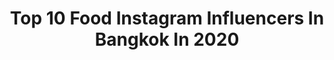 ---
title: Top 10 Food Instagram Influencers In Bangkok In 2020
description: >-
  Find top food Instagram influencers in Bangkok in 2020. Most popular hashtags: #food #bangkok #thailand #thaifood.
platform: Instagram
profiles:
  - username: "eatlike852"
    fullname: >-
      Eat Like 852
    location: "Thailand"
    followers: 26188
    engagement: 133
    commentsToLikes: 0.043829
    avatar: "https://scontent-ams4-1.cdninstagram.com/v/t51.2885-19/s320x320/23101768_273198733201453_5343911791309094912_n.jpg?_nc_ht=scontent-ams4-1.cdninstagram.com&_nc_ohc=XDYaeBeTjo4AX_aMXyB&oh=2c3e665427e8167ed25c4ae0180f565b&oe=5EBB4ADE"
    verified: false
    hashtags: "#aboutlastnight"
  - username: "iankittichai"
    fullname: >-
      Pongtawat Chalermkittichai
    location: "Thailand"
    followers: 211130
    engagement: 88
    commentsToLikes: 0.003481
    avatar: "https://scontent-ams4-1.cdninstagram.com/v/t51.2885-19/s320x320/51045596_152469072321471_1846252569052053504_n.jpg?_nc_ht=scontent-ams4-1.cdninstagram.com&_nc_ohc=6bGpNco2y7YAX_1TCrH&oh=e77547a856a8833206a6ee12fc033632&oe=5EB3EE1D"
    verified: false
    hashtags: "#issaya, #travelling, #asias50best, #namsaahbottlingtrust"
  - username: "snapbeforeeat"
    fullname: >-
      SNAP BEFORE EAT
    location: "Thailand"
    followers: 186659
    engagement: 151
    commentsToLikes: 0.004729
    avatar: "https://scontent-ams4-1.cdninstagram.com/v/t51.2885-19/s320x320/22071050_355134181602541_6727196001435648000_n.jpg?_nc_ht=scontent-ams4-1.cdninstagram.com&_nc_ohc=K4dhQXPvnXkAX-k5pfU&oh=09bf041e862c3986c189206e574694fd&oe=5EB2951B"
    verified: false
    hashtags: "#thaiairways, #snapbeforeeatsfavourite, #kamuihokkaidodining, #snapbeforeeatvideo"
  - username: "shem_arciel"
    fullname: >-
      Shem MD [🇮🇩]
    location: "Thailand"
    followers: 77808
    engagement: 169
    commentsToLikes: 0.053101
    avatar: "https://scontent-ams4-1.cdninstagram.com/v/t51.2885-19/s320x320/80358521_185015396231159_8243389370401292288_n.jpg?_nc_ht=scontent-ams4-1.cdninstagram.com&_nc_ohc=-Q-FTAj35PsAX-Bw75q&oh=eb5ee68810a4e60634c00cabd19430c2&oe=5EBBCCBF"
    verified: false
    hashtags: "#baligasm, #wonderfulindonesia, #balitour, #balitravel"
  - username: "janny.thitipan"
    fullname: >-
      𝓟𝓻𝓲𝓷𝓬𝓮𝓼𝓼 𝓙𝓪𝓷𝓷𝔂 🦋
    location: "Thailand"
    followers: 16722
    engagement: 376
    commentsToLikes: 0.041983
    avatar: "https://scontent-lga3-1.cdninstagram.com/v/t51.2885-19/s320x320/82016495_2602684536655680_6553739336255275008_n.jpg?_nc_ht=scontent-lga3-1.cdninstagram.com&_nc_ohc=-YGz9DEpL04AX_Jn5f_&oh=3f8c110826ed3b51a79a4abaafd72a52&oe=5EAE2982"
    verified: false
    hashtags: "#nicetime, #kolourinthepark2020, #sunrisebeachkohlipe, #princessjanny"
  - username: "mymeatlessmeals"
    fullname: >-
      Vegan Food Tales by a Thai 🌱🇹🇭
    location: "Thailand"
    followers: 88332
    engagement: 240
    commentsToLikes: 0.032354
    avatar: "https://scontent-lhr8-1.cdninstagram.com/v/t51.2885-19/s320x320/43913712_302696823669056_1041777736785330176_n.jpg?_nc_ht=scontent-lhr8-1.cdninstagram.com&_nc_ohc=p2CdQdgtDwMAX_cd9NL&oh=16f4275c55f37ec0a0c00f7fab782551&oe=5EBC07CD"
    verified: false
    hashtags: "#plantbased, #vegancooking, #veganrecipes, #kimchi"
  - username: "allan_around_the_world"
    fullname: >-
      Allan Haze
    location: "Thailand"
    followers: 2779
    engagement: 913
    commentsToLikes: 0.151183
    avatar: "https://scontent-lhr8-1.cdninstagram.com/v/t51.2885-19/s320x320/37125477_2120085578247462_287676338255429632_n.jpg?_nc_ht=scontent-lhr8-1.cdninstagram.com&_nc_ohc=kIHGg_oQk6cAX-C9cqU&oh=a3b0e6c6503e1869ac56db9ec8898cdd&oe=5EB6BD58"
    verified: false
    hashtags: "#bahiadebanderas, #buddhism, #bangkokcityvibes, #exploremexico"
  - username: "jack_l2y"
    fullname: >-
      Jack Kitti Suwanchoti
    location: "Thailand"
    followers: 76169
    engagement: 375
    commentsToLikes: 0.012309
    avatar: "https://scontent-ams4-1.cdninstagram.com/v/t51.2885-19/s320x320/73111185_1133302183541355_568984837738725376_n.jpg?_nc_ht=scontent-ams4-1.cdninstagram.com&_nc_ohc=NsXSic8n2D0AX_nGiMl&oh=a4ca30f9293fd9d2e702ce2488042db4&oe=5EB864A4"
    verified: false
    hashtags: "#sashimi, #starbucks, #film, #seafood"
  - username: "dreamxxarisara"
    fullname: >-
      Dreammy love eating
    location: "Thailand"
    followers: 51373
    engagement: 120
    commentsToLikes: 0.044418
    avatar: "https://scontent-lhr8-1.cdninstagram.com/v/t51.2885-19/s320x320/53926653_1157144784464333_6694339643355168768_n.jpg?_nc_ht=scontent-lhr8-1.cdninstagram.com&_nc_ohc=0FW6BnaBhT4AX8UUNDY&oh=a245b6393cb5e84a0faa06c07eddf081&oe=5EBA3BB9"
    verified: false
    hashtags: "#cleaneatingthe, #delicious, #foodblogger, #ginmaiyud"
  - username: "migrationology"
    fullname: >-
      Mark Wiens
    location: "Thailand"
    followers: 1115041
    engagement: 250
    commentsToLikes: 0.015060
    avatar: "https://scontent-lhr8-1.cdninstagram.com/v/t51.2885-19/s320x320/21433407_151226655462408_458035782259572736_n.jpg?_nc_ht=scontent-lhr8-1.cdninstagram.com&_nc_ohc=Bmw4ippjljUAX91aXQS&oh=8c088051cfb8745fd503106d3516d0cc&oe=5EB9D39E"
    verified: true
    hashtags: "#michelinguideth, #markwiens, #amazingthailand, #curry"
---